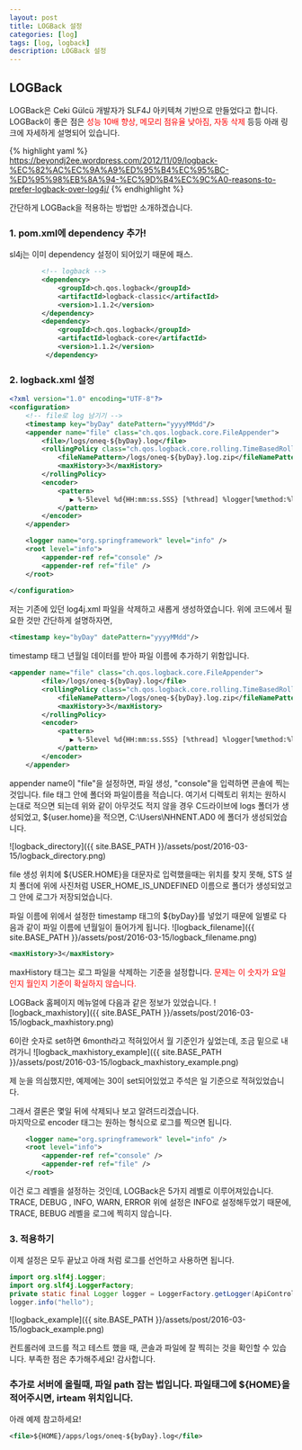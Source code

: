 ```yaml
---
layout: post
title: LOGBack 설정
categories: [log]
tags: [log, logback]
description: LOGBack 설정
---
```


## LOGBack
LOGBack은 Ceki Gülcü 개발자가 SLF4J 아키텍쳐 기반으로 만들었다고 합니다.
LOGBack이 좋은 점은 <span style="color:#ff0000">성능 10배 향상, 메모리 점유율 낮아짐, 자동 삭제</span> 등등 아래 링크에 자세하게 설명되어 있습니다.

{% highlight yaml %}
https://beyondj2ee.wordpress.com/2012/11/09/logback-%EC%82%AC%EC%9A%A9%ED%95%B4%EC%95%BC-%ED%95%98%EB%8A%94-%EC%9D%B4%EC%9C%A0-reasons-to-prefer-logback-over-log4j/
{% endhighlight %}

간단하게 LOGBack을 적용하는 방법만 소개하겠습니다.

### 1. pom.xml에 dependency 추가!
sl4j는 이미 dependency 설정이 되어있기 때문에 패스.

``` xml
        <!-- logback -->
        <dependency>
            <groupId>ch.qos.logback</groupId>
            <artifactId>logback-classic</artifactId>
            <version>1.1.2</version>
        </dependency>
        <dependency>
            <groupId>ch.qos.logback</groupId>
            <artifactId>logback-core</artifactId>
            <version>1.1.2</version>
         </dependency>
```

### 2. logback.xml 설정
``` xml
<?xml version="1.0" encoding="UTF-8"?>
<configuration>
    <!-- file로 log 남기기 -->
    <timestamp key="byDay" datePattern="yyyyMMdd"/>
    <appender name="file" class="ch.qos.logback.core.FileAppender">
        <file>/logs/oneq-${byDay}.log</file>
        <rollingPolicy class="ch.qos.logback.core.rolling.TimeBasedRollingPolicy">
            <fileNamePattern>/logs/oneq-${byDay}.log.zip</fileNamePattern>
            <maxHistory>3</maxHistory>
        </rollingPolicy>
        <encoder>
            <pattern>
               ▶ %-5level %d{HH:mm:ss.SSS} [%thread] %logger[%method:%line] - %msg%n
            </pattern>
        </encoder>
    </appender>

    <logger name="org.springframework" level="info" />
    <root level="info">
        <appender-ref ref="console" />
        <appender-ref ref="file" />
    </root>
        
</configuration>
```
저는 기존에 있던 log4j.xml 파일을 삭제하고 새롭게 생성하였습니다.
위에 코드에서 필요한 것만 간단하게 설명하자면,

``` xml
<timestamp key="byDay" datePattern="yyyyMMdd"/>
```

timestamp 태그 년월일 데이터를 받아 파일 이름에 추가하기 위함입니다.

``` xml
<appender name="file" class="ch.qos.logback.core.FileAppender">
        <file>/logs/oneq-${byDay}.log</file>
        <rollingPolicy class="ch.qos.logback.core.rolling.TimeBasedRollingPolicy">
            <fileNamePattern>/logs/oneq-${byDay}.log.zip</fileNamePattern>
            <maxHistory>3</maxHistory>
        </rollingPolicy>
        <encoder>
            <pattern>
               ▶ %-5level %d{HH:mm:ss.SSS} [%thread] %logger[%method:%line] - %msg%n
            </pattern>
        </encoder>
    </appender>
```

appender name이 "file"을 설정하면, 파일 생성, "console"을 입력하면 콘솔에 찍는것입니다.
file 태그 안에 폴더와 파일이름을 적습니다.
여기서 디렉토리 위치는 원하시는대로 적으면 되는데 위와 같이 아무것도 적지 않을 경우 C드라이브에 logs 폴더가 생성되었고,
${user.home}을 적으면, C:\Users\NHNENT.AD0 에 폴더가 생성되었습니다.

![logback_directory]({{ site.BASE_PATH }}/assets/post/2016-03-15/logback_directory.png)

file 생성 위치에 ${USER.HOME}을 대문자로 입력했을때는 위치를 찾지 못해, STS 설치 폴더에 위에 사진처럼 USER_HOME_IS_UNDEFINED 이름으로 폴더가 생성되었고 그 안에 로그가 저장되었습니다.

파일 이름에 위에서 설정한 timestamp 태그의 ${byDay}를 넣었기 때문에 일별로 다음과 같이 파일 이름에 년월일이 들어가게 됩니다.
![logback_filename]({{ site.BASE_PATH }}/assets/post/2016-03-15/logback_filename.png)
<br>

``` xml
<maxHistory>3</maxHistory>
```

maxHistory 태그는 로그 파일을 삭제하는 기준을 설정합니다.
<span style="color:#ff0000">문제는 이 숫자가 요일인지 월인지 기준이 확실하지 않습니다. </span>

LOGBack 홈페이지 메뉴얼에 다음과 같은 정보가 있었습니다.
![logback_maxhistory]({{ site.BASE_PATH }}/assets/post/2016-03-15/logback_maxhistory.png)

6이란 숫자로 set하면 6month라고 적혀있어서 월 기준인가 싶었는데, 조금 밑으로 내려가니
![logback_maxhistory_example]({{ site.BASE_PATH }}/assets/post/2016-03-15/logback_maxhistory_example.png)


제 눈을 의심했지만, 예제에는 30이 set되어있었고 주석은 일 기준으로 적혀있었습니다.

그래서 결론은 몇일 뒤에 삭제되나 보고 알려드리겠습니다.
<br>
마지막으로 encoder 태그는 원하는 형식으로 로그를 찍으면 됩니다.

``` xml
    <logger name="org.springframework" level="info" />
    <root level="info">
        <appender-ref ref="console" />
        <appender-ref ref="file" />
    </root>
```
이건 로그 레벨을 설정하는 것인데, LOGBack은 5가지 레벨로 이루어져있습니다.
TRACE, DEBUG , INFO, WARN, ERROR
위에 설정은 INFO로 설정해두었기 때문에, TRACE, BEBUG 레벨을 로그에 찍히지 않습니다.

### 3. 적용하기
이제 설정은 모두 끝났고 아래 처럼 로그를 선언하고 사용하면 됩니다.
``` java
import org.slf4j.Logger;
import org.slf4j.LoggerFactory;
private static final Logger logger = LoggerFactory.getLogger(ApiController.class);
logger.info("hello");
```

![logback_example]({{ site.BASE_PATH }}/assets/post/2016-03-15/logback_example.png)

컨트롤러에 코드를 적고 테스트 했을 때, 콘솔과 파일에 잘 찍히는 것을 확인할 수 있습니다. 부족한 점은 추가해주세요!
감사합니다.

### 추가로 서버에 올릴때, 파일 path 잡는 법입니다. 파일태그에 ${HOME}을 적어주시면, irteam 위치입니다. 
아래 예제 참고하세요!

``` xml
<file>${HOME}/apps/logs/oneq-${byDay}.log</file>
```